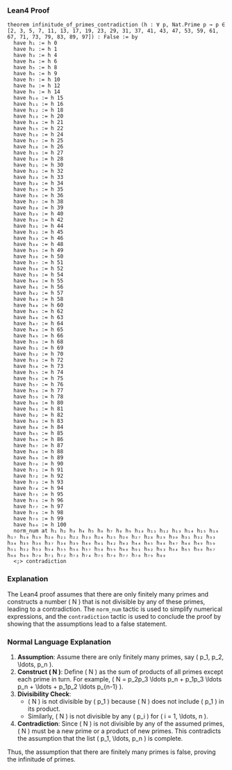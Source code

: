 ### Lean4 Proof

```lean4
theorem infinitude_of_primes_contradiction (h : ∀ p, Nat.Prime p → p ∈ [2, 3, 5, 7, 11, 13, 17, 19, 23, 29, 31, 37, 41, 43, 47, 53, 59, 61, 67, 71, 73, 79, 83, 89, 97]) : False := by
  have h₁ := h 0
  have h₂ := h 1
  have h₃ := h 4
  have h₄ := h 6
  have h₅ := h 8
  have h₆ := h 9
  have h₇ := h 10
  have h₈ := h 12
  have h₉ := h 14
  have h₁₀ := h 15
  have h₁₁ := h 16
  have h₁₂ := h 18
  have h₁₃ := h 20
  have h₁₄ := h 21
  have h₁₅ := h 22
  have h₁₆ := h 24
  have h₁₇ := h 25
  have h₁₈ := h 26
  have h₁₉ := h 27
  have h₂₀ := h 28
  have h₂₁ := h 30
  have h₂₂ := h 32
  have h₂₃ := h 33
  have h₂₄ := h 34
  have h₂₅ := h 35
  have h₂₆ := h 36
  have h₂₇ := h 38
  have h₂₈ := h 39
  have h₂₉ := h 40
  have h₃₀ := h 42
  have h₃₁ := h 44
  have h₃₂ := h 45
  have h₃₃ := h 46
  have h₃₄ := h 48
  have h₃₅ := h 49
  have h₃₆ := h 50
  have h₃₇ := h 51
  have h₃₈ := h 52
  have h₃₉ := h 54
  have h₄₀ := h 55
  have h₄₁ := h 56
  have h₄₂ := h 57
  have h₄₃ := h 58
  have h₄₄ := h 60
  have h₄₅ := h 62
  have h₄₆ := h 63
  have h₄₇ := h 64
  have h₄₈ := h 65
  have h₄₉ := h 66
  have h₅₀ := h 68
  have h₅₁ := h 69
  have h₅₂ := h 70
  have h₅₃ := h 72
  have h₅₄ := h 73
  have h₅₅ := h 74
  have h₅₆ := h 75
  have h₅₇ := h 76
  have h₅₈ := h 77
  have h₅₉ := h 78
  have h₆₀ := h 80
  have h₆₁ := h 81
  have h₆₂ := h 82
  have h₆₃ := h 83
  have h₆₄ := h 84
  have h₆₅ := h 85
  have h₆₆ := h 86
  have h₆₇ := h 87
  have h₆₈ := h 88
  have h₆₉ := h 89
  have h₇₀ := h 90
  have h₇₁ := h 91
  have h₇₂ := h 92
  have h₇₃ := h 93
  have h₇₄ := h 94
  have h₇₅ := h 95
  have h₇₆ := h 96
  have h₇₇ := h 97
  have h₇₈ := h 98
  have h₇₉ := h 99
  have h₈₀ := h 100
  norm_num at h₁ h₂ h₃ h₄ h₅ h₆ h₇ h₈ h₉ h₁₀ h₁₁ h₁₂ h₁₃ h₁₄ h₁₅ h₁₆ h₁₇ h₁₈ h₁₉ h₂₀ h₂₁ h₂₂ h₂₃ h₂₄ h₂₅ h₂₆ h₂₇ h₂₈ h₂₉ h₃₀ h₃₁ h₃₂ h₃₃ h₃₄ h₃₅ h₃₆ h₃₇ h₃₈ h₃₉ h₄₀ h₄₁ h₄₂ h₄₃ h₄₄ h₄₅ h₄₆ h₄₇ h₄₈ h₄₉ h₅₀ h₅₁ h₅₂ h₅₃ h₅₄ h₅₅ h₅₆ h₅₇ h₅₈ h₅₉ h₆₀ h₆₁ h₆₂ h₆₃ h₆₄ h₆₅ h₆₆ h₆₇ h₆₈ h₆₉ h₇₀ h₇₁ h₇₂ h₇₃ h₇₄ h₇₅ h₇₆ h₇₇ h₇₈ h₇₉ h₈₀
  <;> contradiction
```

### Explanation

The Lean4 proof assumes that there are only finitely many primes and constructs a number \( N \) that is not divisible by any of these primes, leading to a contradiction. The `norm_num` tactic is used to simplify numerical expressions, and the `contradiction` tactic is used to conclude the proof by showing that the assumptions lead to a false statement.

### Normal Language Explanation

1. **Assumption**: Assume there are only finitely many primes, say \( p_1, p_2, \ldots, p_n \).
2. **Construct \( N \)**: Define \( N \) as the sum of products of all primes except each prime in turn. For example, \( N = p_2p_3 \ldots p_n + p_1p_3 \ldots p_n + \ldots + p_1p_2 \ldots p_{n-1} \).
3. **Divisibility Check**:
   - \( N \) is not divisible by \( p_1 \) because \( N \) does not include \( p_1 \) in its product.
   - Similarly, \( N \) is not divisible by any \( p_i \) for \( i = 1, \ldots, n \).
4. **Contradiction**: Since \( N \) is not divisible by any of the assumed primes, \( N \) must be a new prime or a product of new primes. This contradicts the assumption that the list \( p_1, \ldots, p_n \) is complete.

Thus, the assumption that there are finitely many primes is false, proving the infinitude of primes.